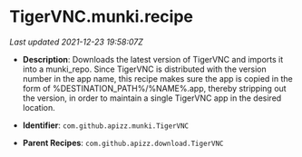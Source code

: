# TigerVNC.munki.recipe

_Last updated 2021-12-23 19:58:07Z_

- **Description**: Downloads the latest version of TigerVNC and imports it into a munki_repo. Since TigerVNC is distributed with the version number in the app name, this recipe makes sure the app is copied in the form of %DESTINATION_PATH%/%NAME%.app, thereby stripping out the version, in order to maintain a single TigerVNC app in the desired location.

- **Identifier**: `com.github.apizz.munki.TigerVNC`

- **Parent Recipes**: `com.github.apizz.download.TigerVNC`